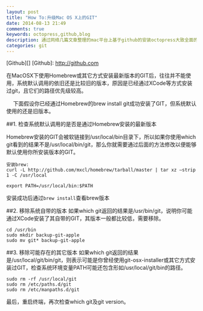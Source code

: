 ```yaml
---
layout: post
title: "How To:升级Mac OS X上的GIT"
date: 2014-08-13 21:49
comments: true
keywords: octopress,github,blog
description: 通过网络几篇文章整理的mac平台上基于github的安装octopress大致全面的教程。
categories: git
---
```

[Github][]
[Github]: http://github.com
<br>

   
   在MacOSX下使用Homebrew或其它方式安装最新版本的GIT后，往往并不能使用，系统默认调用的依旧还是比较旧的版本，原因是已经通过XCode等方式安装过git，且它们的路径优先级较高。

　 下面假设你已经通过Homebrew的brew install git成功安装了GIT，但系统默认使用的还是旧版本。

##1. 检查系统默认调用的是否是通过Homebrew安装的最新版本

   Homebrew安装的GIT会被软链接到/usr/local/bin目录下，所以如果你使用which git看到的结果不是/usr/local/bin/git，那么你就需要通过后面的方法修改以便能够默认使用你所安装版本的GIT。
   
    安装brew:
    curl -L http://github.com/mxcl/homebrew/tarball/master | tar xz –strip 1 -C /usr/local
    
    export PATH=/usr/local/bin:$PATH

安装成功后通过`brew install`查看brew版本
    


##2. 移除系统自带的版本
   如果which git返回的结果是/usr/bin/git，说明你可能通过XCode安装了其自带的GIT，其版本一般都比较低，需要移除。

    cd /usr/bin
    sudo mkdir backup-git-apple
    sudo mv git* backup-git-apple



##3. 移除可能存在的其它版本
   如果which git返回的结果是/usr/local/git/bin/git，则表示可能是你曾经使用git-osx-installer或其它方式安装过GIT，检查系统环境变量PATH可能还包含形如/usr/local/git/bin的路径。
   
    sudo rm -rf /usr/local/git
    sudo rm /etc/paths.d/git
    sudo rm /etc/manpaths.d/git
   
   
   
   最后，重启终端，再次检查which git及git version。  
   
   
   
  